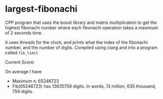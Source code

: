 # largest-fibonachi

CPP program that uses the boost library and matrix multiplication to get the highest fibonachi number where each fibonachi
operation takes a maximum of 2 seconds time.

It uses threads for the clock, and prints what the index of the fibonachi number, and the number of digits.
Compiled using clang and into a program called `fib_limit`

Current Score:

On average I have
- Maximum n: 65246723
- Fib(65246723) has 13635759 digits. In words, 13 million, 635 thousand, 759 digits.
